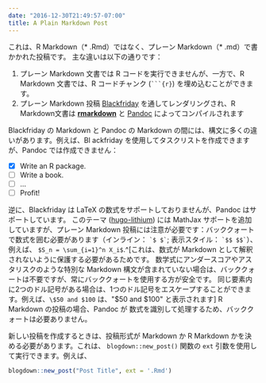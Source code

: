 ```yaml
---
date: "2016-12-30T21:49:57-07:00"
title: A Plain Markdown Post
---
```


これは、R Markdown（* .Rmd）ではなく、プレーン Markdown（* .md）で書かかれた投稿です。 主な違いは以下の通りです：

1. プレーン Markdown 文書では R コードを実行できませんが、一方で、R Markdown 文書では、R コードチャンク  (```` ```{r} ````) を埋め込むことができます。
2. プレーン Markdown 投稿 [Blackfriday](https://gohugo.io/overview/configuration/) を通してレンダリングされ、R Markdown文書は [**rmarkdown**](http://rmarkdown.rstudio.com) と [Pandoc](http://pandoc.org) によってコンパイルされます

Blackfriday の Markdown と Pandoc の Markdown の間には、構文に多くの違いがあります。例えば、Bl ackfriday を使用してタスクリストを作成できますが、Pandoc では作成できません：

- [x] Write an R package.
- [ ] Write a book.
- [ ] ...
- [ ] Profit!

逆に、Blackfriday は LaTeX の数式をサポートしておりませんが、Pandoc はサポートしています。
このテーマ ([hugo-lithium](https://github.com/yihui/hugo-lithium)) には MathJax  サポートを追加していますが、プレーン Markdown 投稿には注意が必要です：バッククォートで数式を囲む必要があります（インライン： `` `$ $` ``; 表示スタイル： `` `$$ $$` ``）、例えば、 `$S_n = \sum_{i=1}^n X_i$`.^[これは、数式が Markdown として解釈されないように保護する必要があるためです。 数学式にアンダースコアやアスタリスクのような特別な Markdown 構文が含まれていない場合は、バッククォートは不要ですが、常にバッククォートを使用する方が安全です。 同じ要素内に2つのドル記号がある場合は、1つのドル記号をエスケープすることができます。例えば、`\$50 and $100` は、"\$50 and $100" と表示されます] R Markdown の投稿の場合、Pandoc が 数式を識別して処理するため、バッククォートは必要ありません。

新しい投稿を作成するときは、投稿形式が Markdown か R Markdown かを決める必要があります。これは、 `blogdown::new_post()` 関数の `ext` 引数を使用して実行できます。例えば、

```r
blogdown::new_post("Post Title", ext = '.Rmd')
```
